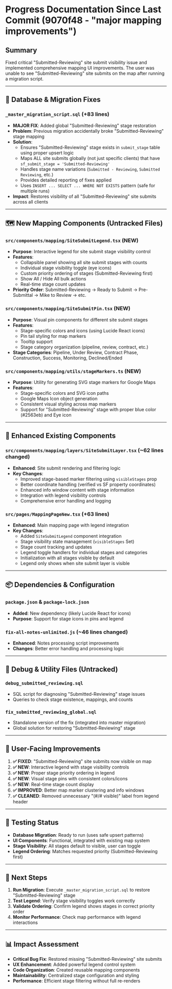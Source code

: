 # Progress Documentation Since Last Commit (9070f48 - "major mapping improvements")

## Summary
Fixed critical "Submitted-Reviewing" site submit visibility issue and implemented comprehensive mapping UI improvements. The user was unable to see "Submitted-Reviewing" site submits on the map after running a migration script.

---

## 🔧 **Database & Migration Fixes**

### `_master_migration_script.sql` (+83 lines)
- **MAJOR FIX**: Added global "Submitted-Reviewing" stage restoration
- **Problem**: Previous migration accidentally broke "Submitted-Reviewing" stage mapping
- **Solution**:
  - Ensures "Submitted-Reviewing" stage exists in `submit_stage` table using proper upsert logic
  - Maps ALL site submits globally (not just specific clients) that have `sf_submit_stage = 'Submitted-Reviewing'`
  - Handles stage name variations (`Submitted - Reviewing`, `Submitted Reviewing`, etc.)
  - Provides detailed reporting of fixes applied
  - Uses `INSERT ... SELECT ... WHERE NOT EXISTS` pattern (safe for multiple runs)
- **Impact**: Restores visibility of all "Submitted-Reviewing" site submits across all clients

---

## 🗺️ **New Mapping Components** (Untracked Files)

### `src/components/mapping/SiteSubmitLegend.tsx` (NEW)
- **Purpose**: Interactive legend for site submit stage visibility control
- **Features**:
  - Collapsible panel showing all site submit stages with counts
  - Individual stage visibility toggle (eye icons)
  - Custom priority ordering of stages (Submitted-Reviewing first)
  - Show All / Hide All bulk actions
  - Real-time stage count updates
- **Priority Order**: Submitted-Reviewing → Ready to Submit → Pre-Submittal → Mike to Review → etc.

### `src/components/mapping/SiteSubmitPin.tsx` (NEW)
- **Purpose**: Visual pin components for different site submit stages
- **Features**:
  - Stage-specific colors and icons (using Lucide React icons)
  - Pin tail styling for map markers
  - Tooltip support
  - Stage category organization (pipeline, review, contract, etc.)
- **Stage Categories**: Pipeline, Under Review, Contract Phase, Construction, Success, Monitoring, Declined/Ended

### `src/components/mapping/utils/stageMarkers.ts` (NEW)
- **Purpose**: Utility for generating SVG stage markers for Google Maps
- **Features**:
  - Stage-specific colors and SVG icon paths
  - Google Maps Icon object generation
  - Consistent visual styling across map markers
  - Support for "Submitted-Reviewing" stage with proper blue color (#2563eb) and Eye icon

---

## 🚀 **Enhanced Existing Components**

### `src/components/mapping/layers/SiteSubmitLayer.tsx` (~62 lines changed)
- **Enhanced**: Site submit rendering and filtering logic
- **Key Changes**:
  - Improved stage-based marker filtering using `visibleStages` prop
  - Better coordinate handling (verified vs SF property coordinates)
  - Enhanced info window content with stage information
  - Integration with legend visibility controls
  - Comprehensive error handling and logging

### `src/pages/MappingPageNew.tsx` (+63 lines)
- **Enhanced**: Main mapping page with legend integration
- **Key Changes**:
  - Added `SiteSubmitLegend` component integration
  - Stage visibility state management (`visibleStages` Set)
  - Stage count tracking and updates
  - Legend toggle handlers for individual stages and categories
  - Initialization with all stages visible by default
  - Legend only shows when site submit layer is visible

---

## 📦 **Dependencies & Configuration**

### `package.json` & `package-lock.json`
- **Added**: New dependency (likely Lucide React for icons)
- **Purpose**: Support for stage icons in pins and legend

### `fix-all-notes-unlimited.js` (~46 lines changed)
- **Enhanced**: Notes processing script improvements
- **Changes**: Better error handling and processing logic

---

## 🐛 **Debug & Utility Files** (Untracked)

### `debug_submitted_reviewing.sql`
- SQL script for diagnosing "Submitted-Reviewing" stage issues
- Queries to check stage existence, mappings, and counts

### `fix_submitted_reviewing_global.sql`
- Standalone version of the fix (integrated into master migration)
- Global solution for restoring "Submitted-Reviewing" stage

---

## 🎯 **User-Facing Improvements**

1. **✅ FIXED**: "Submitted-Reviewing" site submits now visible on map
2. **✅ NEW**: Interactive legend with stage visibility controls
3. **✅ NEW**: Proper stage priority ordering in legend
4. **✅ NEW**: Visual stage pins with consistent colors/icons
5. **✅ NEW**: Real-time stage count display
6. **✅ IMPROVED**: Better map marker clustering and info windows
7. **✅ CLEANED**: Removed unnecessary "(#/# visible)" label from legend header

---

## 🧪 **Testing Status**

- **Database Migration**: Ready to run (uses safe upsert patterns)
- **UI Components**: Functional, integrated with existing map system
- **Stage Visibility**: All stages default to visible, user can toggle
- **Legend Ordering**: Matches requested priority (Submitted-Reviewing first)

---

## 🔄 **Next Steps**

1. **Run Migration**: Execute `_master_migration_script.sql` to restore "Submitted-Reviewing" stage
2. **Test Legend**: Verify stage visibility toggles work correctly
3. **Validate Ordering**: Confirm legend shows stages in correct priority order
4. **Monitor Performance**: Check map performance with legend interactions

---

## 📊 **Impact Assessment**

- **Critical Bug Fix**: Restored missing "Submitted-Reviewing" site submits
- **UX Enhancement**: Added powerful legend control system
- **Code Organization**: Created reusable mapping components
- **Maintainability**: Centralized stage configuration and styling
- **Performance**: Efficient stage filtering without full re-renders